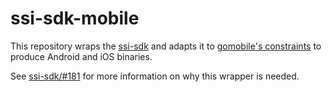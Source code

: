 # ssi-sdk-mobile

This repository wraps the [ssi-sdk](https://github.com/TBD54566975/ssi-sdk) and adapts it to [gomobile's constraints](https://pkg.go.dev/golang.org/x/mobile/cmd/gobind#hdr-Type_restrictions) to produce Android and iOS binaries.

See [ssi-sdk/#181](https://github.com/TBD54566975/ssi-sdk/issues/181) for more information on why this wrapper is needed.
